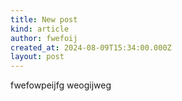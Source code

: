 ```yaml
---
title: New post
kind: article
author: fwefoij
created_at: 2024-08-09T15:34:00.000Z
layout: post
---
```

fwefowpeijfg weogijweg
